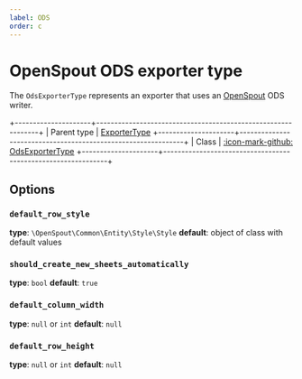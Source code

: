 ```yaml
---
label: ODS
order: c
---
```


# OpenSpout ODS exporter type

The `OdsExporterType` represents an exporter that uses an [OpenSpout](https://github.com/openspout/openspout) ODS writer.

+---------------------+--------------------------------------------------------------+
| Parent type         | [ExporterType](../exporter.md)
+---------------------+--------------------------------------------------------------+
| Class               | [:icon-mark-github: OdsExporterType](https://github.com/Kreyu/data-table-bundle/blob/main/src/Bridge/OpenSpout/Exporter/Type/OdsExporterType.php)
+---------------------+--------------------------------------------------------------+

## Options

### `default_row_style`

**type**: `\OpenSpout\Common\Entity\Style\Style` **default**: object of class with default values

### `should_create_new_sheets_automatically`

**type**: `bool` **default**: `true`

### `default_column_width`

**type**: `null` or `int` **default**: `null`

### `default_row_height`

**type**: `null` or `int` **default**: `null`
